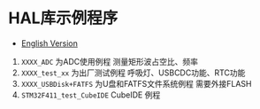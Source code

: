 # HAL库示例程序

* [English Version](./README.md)

1. `XXXX_ADC`           为ADC使用例程 测量矩形波占空比、频率
2. `XXXX_test_xx`       为出厂测试例程 呼吸灯、USBCDC功能、RTC功能
3. `XXXX_USBDisk+FATFS` 为U盘和FATFS文件系统例程 需要外接FLASH
4. `STM32F411_test_CubeIDE` CubeIDE 例程
